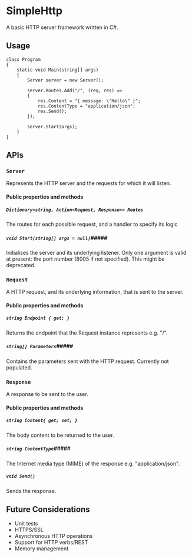 # SimpleHttp

A basic HTTP server framework written in C#.

## Usage

    class Program
    {
        static void Main(string[] args)
        {
            Server server = new Server();
      
            server.Routes.Add("/", (req, res) =>
            {
                res.Content = "{ message: \"Hello\" }";
                res.ContentType = "application/json";
                res.Send();
            });
      
            server.Start(args);
        }
    }

## APIs

### `Server` ###
Represents the HTTP server and the requests for which it will listen.

#### Public properties and methods #####
##### `Dictionary<string, Action<Request, Response>> Routes` ######
The routes for each possible request, and a handler to specify its logic

##### `void Start(string[] args = null)`#####
Initialises the server and its underlying listener. Only one argument is valid at present: the port number (8005 if not specified). This might be deprecated.

### `Request` ###
A HTTP request, and its underlying information, that is sent to the server.

#### Public properties and methods #####
##### `string Endpoint { get; }` ######
Returns the endpoint that the Request instance represents e.g. "/".

##### `string[] Parameters`#####
Contains the parameters sent with the HTTP request. Currently not populated.

### `Response` ###
A response to be sent to the user.

#### Public properties and methods #####
##### `string Content{ get; set; }` ######
The body content to be returned to the user.

##### `string ContentType`#####
The Internet media type (MIME) of the response e.g. "application/json".

##### `void Send()` #####
Sends the response.

## Future Considerations

* Unit tests
* HTTPS/SSL
* Asynchronous HTTP operations
* Support for HTTP verbs/REST
* Memory management
